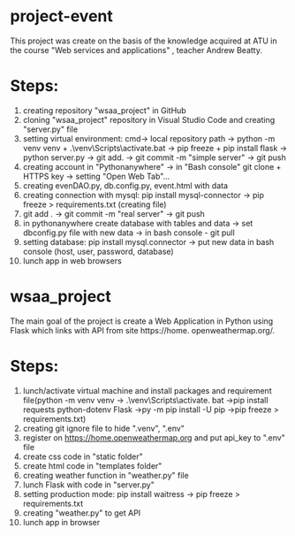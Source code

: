 # project-event
This project was create on the basis of the knowledge acquired at ATU in the course "Web services and applications" , teacher Andrew Beatty.

# Steps:
1) creating repository "wsaa_project" in GitHub
2) cloning "wsaa_project" repository in Visual Studio Code and creating "server.py" file
3) setting virtual environment: cmd-> local repository path -> python -m venv venv + .\venv\Scripts\activate.bat -> pip freeze +  pip install flask -> python server.py -> git add. -> git commit -m "simple server" -> git push
4) creating account in "Pythonanywhere" -> in "Bash console" git clone + HTTPS key -> setting "Open Web Tab"...
5) creating evenDAO.py, db.config.py, event.html with data
6) creating connection with mysql: pip install mysql-connector -> pip freeze > requirements.txt (creating file)
7) git add . -> git commit -m "real server" -> git push
8) in pythonanywhere  create database with tables and data -> set dbconfig.py file with new data -> in bash console - git pull
9) setting database: pip install mysql.connector -> put new data in bash console (host, user, password, database)
10) lunch app in web browsers 
# wsaa_project
The main goal of the project is create a Web Application in Python using Flask which links with API from site https://home.
openweathermap.org/.


# Steps:
1) lunch/activate virtual machine and install packages and requirement file(python -m venv venv -> .\venv\Scripts\activate.
bat ->pip install requests python-dotenv Flask ->py -m pip install -U pip ->pip freeze > requirements.txt)
2) creating git ignore file to hide ".venv", ".env"
3) register on https://home.openweathermap.org and put api_key  to ".env" file
4) create css code  in  "static folder"
5) create html code in  "templates folder"
6) creating weather function in "weather.py" file
7) lunch Flask with code in "server.py"
8) setting production mode: pip install waitress -> pip freeze > requirements.txt
9) creating "weather.py" to get API
10) lunch app in browser
